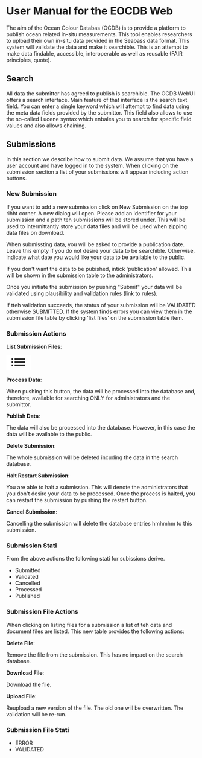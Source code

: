 # User Manual for the EOCDB Web

The aim of the Ocean Colour Databas (OCDB) is to provide a platform to publish
ocean related in-situ measurements. This tool enables researchers to upload
their own in-situ data provided in the Seabass data format. This system will
validate the data and make it searchible. This is an attempt to make data findable, accessible, interoperable as well as reusable (FAIR principles, quote).

## Search

All data the submittor has agreed to publish is searchible. The OCDB WebUI offers a search interface. Main feature of that interface is the search text field.
You can enter a single keyword which will attempt to find data using the meta
data fields provided by the submittor. This field also allows to use the
so-called Lucene syntax which enbales you to search for specific field values
and also allows chaining.

## Submissions

In this section we describe how to submit data. We assume that you have a user 
account and have logged in to the system. When clicking on the submission section a list of your submissions will appear including action buttons.

### New Submission

If you want to add a new submission click on New Submission on the top rihht corner.
A new dialog will open. Please add an identifier for your submission and a path
teh submissions will be stored under. This will be used to intermittantly 
store your data files and will be used when zipping data files on download.

When submissting data, you will be asked to provide a publication date. Leave this empty if you do not desire your data to be searchible. Otherwise, indicate
what date you would like your data to be available to the public.

If you don't want the data to be pubished, intick 'publication' allowed. This 
will be shown in the submission table to the administrators.   

Once you initiate the submission by pushing "Submit" your data will be validated
using plausibility and validation rules (link to rules).

If tteh validation succeeds, the status of your submission will be VALIDATED 
otherwise SUBMITTED. If the system finds errors you can view them in the 
submission file table by clicking 'list files' on the submission table item. 


### Submission Actions

__List Submission Files__:

![list](static/list.png)

__Process Data__:

When pushing this button, the data will be processed into the database and, 
therefore, available for searching ONLY for administrators and the submittor.

__Publish Data__:

The data will also be processed into the database. However, in this case
the data will be available to the public.

__Delete Submission__:

The whole submission will be deleted incuding the data in the search database.
 
__Halt Restart Submission__:

You are able to halt a submission. This will denote the administrators that you
don't desire your data to be processed. Once the process is halted, you can 
restart the submission by pushing the restart button.

__Cancel Submission__:

Cancelling the submission will delete the database entries hmhmhm to this submission.


### Submission Stati

From the above actions the following stati for subissions derive.

- Submitted
- Validated
- Cancelled
- Processed
- Published

### Submission File Actions

When clicking on listing files for a submission a list of teh data and document
files are listed. This new table provides the following actions:

__Delete File__:

Remove the file from the submission. This has no impact on the search database.

__Download File__:

Download the file.

__Upload File__:

Reupload a new version of the file. The old one will be overwritten. The 
validation will be re-run.

### Submission File Stati



- ERROR
- VALIDATED

